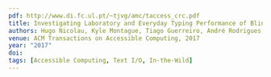 ```yaml
---
pdf: http://www.di.fc.ul.pt/~tjvg/amc/taccess_crc.pdf
title: Investigating Laboratory and Everyday Typing Performance of Blind Users
authors: Hugo Nicolau, Kyle Montague, Tiago Guerreiro, André Rodrigues, Vicki Hanson
venue: ACM Transactions on Accessible Computing, 2017
year: "2017"
doi: 
tags: [Accessible Computing, Text I/O, In-the-Wild]
---
```

